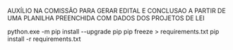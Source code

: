 AUXÍLIO NA COMISSÃO PARA GERAR EDITAL E CONCLUSAO A PARTIR DE UMA PLANILHA PREENCHIDA COM DADOS DOS PROJETOS DE LEI



python.exe -m pip install --upgrade pip
pip freeze > requirements.txt
pip install -r requirements.txt

